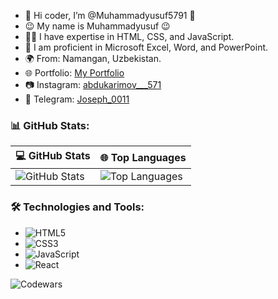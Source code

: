 - 👋 Hi coder, I’m @Muhammadyusuf5791 👋  
- 😉 My name is Muhammadyusuf 😉  
- 👨‍💻 I have expertise in HTML, CSS, and JavaScript.  
- 💼 I am proficient in Microsoft Excel, Word, and PowerPoint.  
- 🌍 From: Namangan, Uzbekistan.  
- 🌐 Portfolio: [My Portfolio](https://www.abdukarimovv.uz/)
- 📷 Instagram: [abdukarimov___571](https://www.instagram.com/abdukarimov___571)  
- 💬 Telegram: [Joseph_0011](https://t.me/Joseph_0011)

### 📊 GitHub Stats:

| 💻 GitHub Stats | 🌐 Top Languages |
|--------------------|-----------------------|
| ![GitHub Stats](https://github-readme-stats.vercel.app/api?username=Muhammadyusuf5791&show_icons=true&theme=dark) | ![Top Languages](https://github-readme-stats.vercel.app/api/top-langs/?username=Muhammadyusuf5791&layout=compact&theme=dark) |

### 🛠 Technologies and Tools:
- ![HTML5](https://img.shields.io/badge/HTML5-%23E34F26.svg?&style=for-the-badge&logo=html5&logoColor=white)
- ![CSS3](https://img.shields.io/badge/CSS3-%231572B6.svg?&style=for-the-badge&logo=css3&logoColor=white)
- ![JavaScript](https://img.shields.io/badge/JavaScript-%23F7DF1E.svg?&style=for-the-badge&logo=javascript&logoColor=black)
- ![React](https://www.google.com/url?sa=i&url=https%3A%2F%2Fmedium.com%2F%40samunyi90%2Fhow-to-make-custom-language-badges-for-your-profile-using-shields-io-ec69ea95dfc0&psig=AOvVaw3SIPQIPj5O_4mtoaxUfm5U&ust=1753277765905000&source=images&cd=vfe&opi=89978449&ved=0CBUQjRxqFwoTCMiJ6OvK0I4DFQAAAAAdAAAAABAE)

![Codewars](https://www.codewars.com/users/Muhammadyusuf5791/badges/large)
